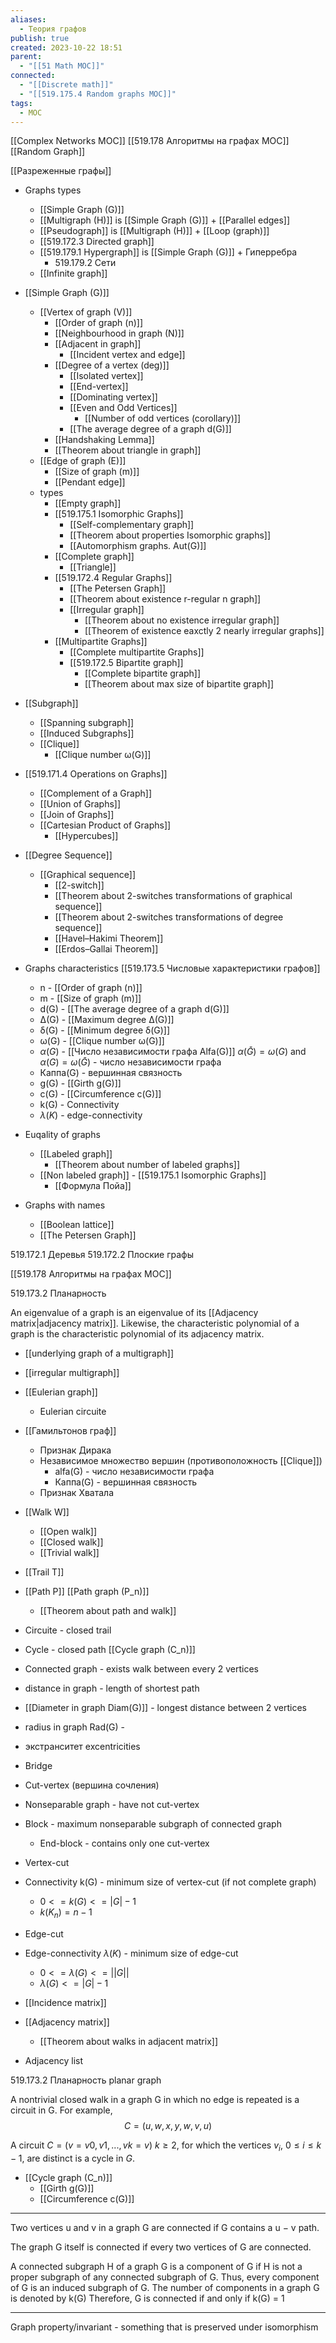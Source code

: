 ```yaml
---
aliases:
  - Теория графов
publish: true
created: 2023-10-22 18:51
parent:
  - "[[51 Math MOC]]"
connected:
  - "[[Discrete math]]"
  - "[[519.175.4 Random graphs MOC]]"
tags:
  - MOC
---
```

[[Complex Networks MOC]]
[[519.178 Алгоритмы на графах MOC]]
[[Random Graph]]

[[Pазреженные графы]]

- Graphs types
	- [[Simple Graph (G)]]
	- [[Multigraph (H)]] is [[Simple Graph (G)]] + [[Parallel edges]]
	- [[Pseudograph]] is [[Multigraph (H)]] + [[Loop (graph)]]
	- [[519.172.3 Directed graph]]
	- [[519.179.1 Hypergraph]] is [[Simple Graph (G)]] + Гиперребра
		- 519.179.2 Сети
	- [[Infinite graph]]

- [[Simple Graph (G)]]
	-  [[Vertex of graph (V)]] 
		- [[Order of graph (n)]]
		- [[Neighbourhood in graph (N)]]
		- [[Adjacent in graph]]
			- [[Incident vertex and edge]]
		- [[Degree of a vertex (deg)]]
			- [[Isolated vertex]]
			- [[End-vertex]]
			- [[Dominating vertex]]
			- [[Even and Odd Vertices]]
				- [[Number of odd vertices (corollary)]]
			- [[The average degree of a graph d(G)]]
		- [[Handshaking Lemma]]
		- [[Theorem about triangle in graph]]
	- [[Edge of graph (E)]]
		- [[Size of graph (m)]]
		- [[Pendant edge]]
	- types
		- [[Empty graph]]
		- [[519.175.1 Isomorphic Graphs]]
			- [[Self-complementary graph]]
			- [[Theorem about properties Isomorphic graphs]]
			- [[Automorphism graphs. Aut(G)]] 
		- [[Complete graph]]
			- [[Triangle]]
		- [[519.172.4 Regular Graphs]]
			- [[The Petersen Graph]]
			- [[Theorem about existence r-regular n graph]]
			- [[Irregular graph]]
				- [[Theorem about no existence irregular graph]]
				- [[Theorem of existence eaxctly 2 nearly irregular graphs]]
		- [[Multipartite Graphs]]
			- [[Complete multipartite Graphs]]
			- [[519.172.5 Bipartite graph]]
				- [[Complete bipartite graph]]
				- [[Theorem about max size of bipartite graph]]
- [[Subgraph]]
	- [[Spanning subgraph]]
	- [[Induced Subgraphs]]
	- [[Clique]]
		- [[Clique number ω(G)]]

- [[519.171.4 Operations on Graphs]]
	- [[Complement of a Graph]]
	- [[Union of Graphs]]
	- [[Join of Graphs]]
	- [[Cartesian Product of Graphs]]
		- [[Hypercubes]]

- [[Degree Sequence]]
	- [[Graphical sequence]]
		- [[2-switch]]
		- [[Theorem about 2-switches transformations of graphical sequence]]
		- [[Theorem about 2-switches transformations of degree sequence]]
		- [[Havel–Hakimi Theorem]]
		- [[Erdos–Gallai Theorem]]

- Graphs characteristics [[519.173.5 Числовые характеристики графов]]
	- n - [[Order of graph (n)]]
	- m - [[Size of graph (m)]]
	- d(G) - [[The average degree of a graph d(G)]]
	- ∆(G) - [[Maximum degree ∆(G)]]
	- δ(G) - [[Minimum degree δ(G)]]
	- ω(G) - [[Clique number ω(G)]]
	- $\alpha(G)$ -  [[Число независимости графа Alfa(G)]]  $\alpha(\bar{G}) = \omega(G)$ and $\alpha(G) = \omega(\bar{G})$ - число независимости графа
	- Каппа(G) - вершинная связность
	- g(G) -  [[Girth g(G)]]
	- c(G) - [[Circumference c(G)]]
	- k(G) -  Connectivity
	- $\lambda(K)$ - edge-connectivity

 
- Euqality of graphs
	- [[Labeled graph]]
		- [[Theorem about number of labeled graphs]]
	- [[Non labeled graph]] - [[519.175.1 Isomorphic Graphs]]
		- [[Формула Пойа]]


- Graphs with names
	- [[Boolean lattice]]
	- [[The Petersen Graph]]

519.172.1 Деревья
519.172.2 Плоские графы

[[519.178 Алгоритмы на графах MOC]]

519.173.2 Планарность

An eigenvalue of a graph is an eigenvalue of its [[Adjacency matrix|adjacency matrix]]. 
Likewise, the characteristic polynomial of a graph is the characteristic polynomial of its adjacency matrix.


- [[underlying graph of a multigraph]]
- [[irregular multigraph]]

- [[Eulerian graph]]
	- Eulerian circuite

- [[Гамильтонов граф]]
	- Признак Дирака
	- Независимое множество вершин (противоположность [[Clique]])
		- alfa(G) - число независимости графа
		- Каппа(G) - вершинная связность
	- Признак Хватала


- [[Walk W]]
	- [[Open walk]]
	- [[Closed walk]]
	- [[Trivial walk]] 
- [[Trail T]]
- [[Path P]] [[Path graph (P_n)]]
	- [[Theorem about path and walk]]
- Circuite - closed trail
- Cycle - closed path [[Cycle graph (C_n)]]

- Connected graph - exists walk between every 2 vertices 

- distance in graph - length of shortest path
- [[Diameter in graph Diam(G)]] - longest distance between 2 vertices
- radius in graph Rad(G) - 
- экстранситет excentricities

- Bridge
- Cut-vertex (вершина сочления)
- Nonseparable graph - have not cut-vertex
- Block - maximum nonseparable subgraph  of connected graph 
	- End-block - contains only one cut-vertex

- Vertex-cut
- Connectivity k(G) - minimum size of vertex-cut (if not complete graph)
	- $0 <= k(G) <= |G| - 1$
	- $k(K_{n}) = n-1$
- Edge-cut
- Edge-connectivity $\lambda(K)$ - minimum size of edge-cut
	- $0 <= \lambda(G) <= ||G||$
	- $\lambda(G) <= |G| - 1$
 


- [[Incidence matrix]]
- [[Adjacency matrix]]
	- [[Theorem about walks in adjacent matrix]]
- Adjacency list



519.173.2 Планарность planar graph

A nontrivial closed walk in a graph G in which no edge is repeated is a circuit in G. 
For example,
$$C = (u,w,x,y,w,v,u)$$

A circuit $C = (v = v0,v1,...,vk = v)$ $k ≥ 2$, for which the vertices $v_i$, $0 ≤ i ≤ k − 1$, are distinct is a cycle in $G$.

- [[Cycle graph (C_n)]]
	- [[Girth g(G)]]
	- [[Circumference c(G)]]




---
Two vertices u and v in a graph G are connected if G contains a u − v path.

The graph G itself is connected if every two vertices of G are connected.

A connected subgraph H of a graph G is a component of G if H is not a proper subgraph of any connected subgraph of G. 
Thus, every component of G is an induced subgraph of G.
The number of components in a graph G is denoted by k(G)
Therefore, G is connected if and only if k(G) = 1

---

Graph property/invariant - something that is preserved under isomorphism

